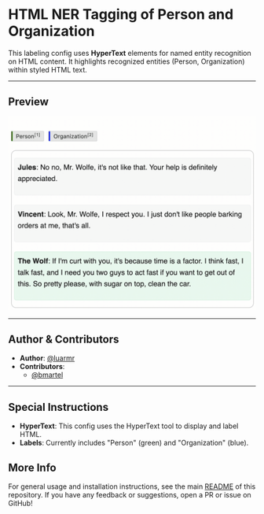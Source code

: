 # HTML NER Tagging of Person and Organization

This labeling config uses **HyperText** elements for named entity recognition on HTML content.
It highlights recognized entities (Person, Organization) within styled HTML text.

---

## Preview

![html-ner-tagging-preview](./preview/html-ner-tagging-preview.png)

---

## Author & Contributors

- **Author**: [@luarmr](https://github.com/luarmr)
- **Contributors**:
  - [@bmartel](https://github.com/bmartel)

---

## Special Instructions

- **HyperText**: This config uses the HyperText tool to display and label HTML.
- **Labels**: Currently includes "Person" (green) and "Organization" (blue).

## More Info

For general usage and installation instructions, see the main
[README](../../README.md) of this repository.
If you have any feedback or suggestions, open a PR or issue on GitHub!
